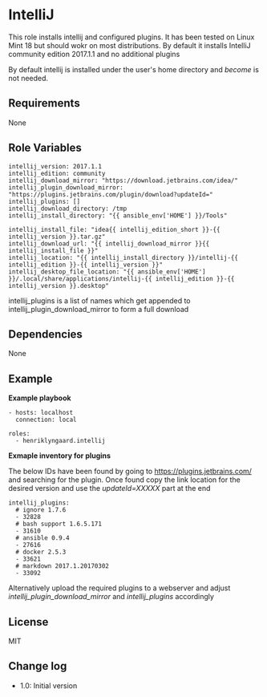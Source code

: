 IntelliJ
=========

This role installs intellij and configured plugins. It has been tested on Linux Mint 18 but should wokr on most 
distributions. By default it installs IntelliJ community edition 2017.1.1 and no additional plugins

By default intellij is installed under the user's home directory and _become_ is not needed.

Requirements
------------

None


Role Variables
--------------

    intellij_version: 2017.1.1
    intellij_edition: community
    intellij_download_mirror: "https://download.jetbrains.com/idea/"
    intellij_plugin_download_mirror: "https://plugins.jetbrains.com/plugin/download?updateId="
    intellij_plugins: []
    intellij_download_directory: /tmp
    intellij_install_directory: "{{ ansible_env['HOME'] }}/Tools"

    intellij_install_file: "idea{{ intellij_edition_short }}-{{ intellij_version }}.tar.gz"
    intellij_download_url: "{{ intellij_download_mirror }}{{ intellij_install_file }}"
    intellij_location: "{{ intellij_install_directory }}/intellij-{{ intellij_edition }}-{{ intellij_version }}"
    intellij_desktop_file_location: "{{ ansible_env['HOME'] }}/.local/share/applications/intellij-{{ intellij_edition }}-{{ intellij_version }}.desktop"

intellij_plugins is a list of names which get appended to intellij_plugin_download_mirror to form a full download  


Dependencies
------------

None

Example 
-------

__Example playbook__


    - hosts: localhost
      connection: local
    
    roles:
      - henriklyngaard.intellij
      
__Exmaple inventory for plugins__

The below IDs have been found by going to https://plugins.jetbrains.com/ and searching for the plugin. 
Once found copy the link location for the desired version and use the _updateId=XXXXX_ part at the end        
      
    intellij_plugins:
      # ignore 1.7.6
      - 32828
      # bash support 1.6.5.171
      - 31610
      # ansible 0.9.4
      - 27616
      # docker 2.5.3
      - 33621
      # markdown 2017.1.20170302
      - 33092      
      
 Alternatively upload the required plugins to a webserver and adjust _intellij_plugin_download_mirror_ and 
 _intellij_plugins_ accordingly
      
      
License
-------

MIT

Change log
----------

* 1.0: Initial version
